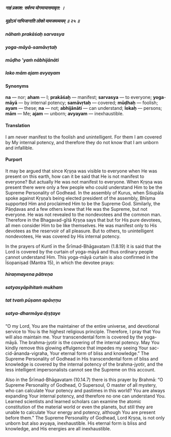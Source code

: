 ##### नाहं प्रकाश: सर्वस्य योगमायासमावृत: ।
##### मूढोऽयं नाभिजानाति लोको मामजमव्ययम् ॥ २५ ॥

##### nāhaṁ prakāśaḥ sarvasya
##### yoga-māyā-samāvṛtaḥ
##### mūḍho ’yaṁ nābhijānāti
##### loko mām ajam avyayam

#### Synonyms

**na** — nor; **aham** — I; **prakāśaḥ** — manifest; **sarvasya** — to everyone; **yoga**-**māyā** — by internal potency; **samāvṛtaḥ** — covered; **mūḍhaḥ** — foolish; **ayam** — these; **na** — not; **abhijānāti** — can understand; **lokaḥ** — persons; **mām** — Me; **ajam** — unborn; **avyayam** — inexhaustible.

#### Translation

I am never manifest to the foolish and unintelligent. For them I am covered by My internal potency, and therefore they do not know that I am unborn and infallible.

#### Purport

It may be argued that since Kṛṣṇa was visible to everyone when He was present on this earth, how can it be said that He is not manifest to everyone? But actually He was not manifest to everyone. When Kṛṣṇa was present there were only a few people who could understand Him to be the Supreme Personality of Godhead. In the assembly of Kurus, when Śiśupāla spoke against Kṛṣṇa’s being elected president of the assembly, Bhīṣma supported Him and proclaimed Him to be the Supreme God. Similarly, the Pāṇḍavas and a few others knew that He was the Supreme, but not everyone. He was not revealed to the nondevotees and the common man. Therefore in the Bhagavad-gītā Kṛṣṇa says that but for His pure devotees, all men consider Him to be like themselves. He was manifest only to His devotees as the reservoir of all pleasure. But to others, to unintelligent nondevotees, He was covered by His internal potency.

In the prayers of Kuntī in the Śrīmad-Bhāgavatam (1.8.19) it is said that the Lord is covered by the curtain of yoga-māyā and thus ordinary people cannot understand Him. This yoga-māyā curtain is also confirmed in the Īśopaniṣad (Mantra 15), in which the devotee prays:

##### hiraṇmayena pātreṇa
##### satyasyāpihitaṁ mukham
##### tat tvaṁ pūṣann apāvṛṇu
##### satya-dharmāya dṛṣṭaye

“O my Lord, You are the maintainer of the entire universe, and devotional service to You is the highest religious principle. Therefore, I pray that You will also maintain me. Your transcendental form is covered by the yoga-māyā. The brahma-jyotir is the covering of the internal potency. May You kindly remove this glowing effulgence that impedes my seeing Your sac-cid-ānanda-vigraha, Your eternal form of bliss and knowledge.” The Supreme Personality of Godhead in His transcendental form of bliss and knowledge is covered by the internal potency of the brahma-jyotir, and the less intelligent impersonalists cannot see the Supreme on this account.

Also in the Śrīmad-Bhāgavatam (10.14.7) there is this prayer by Brahmā: “O Supreme Personality of Godhead, O Supersoul, O master of all mystery, who can calculate Your potency and pastimes in this world? You are always expanding Your internal potency, and therefore no one can understand You. Learned scientists and learned scholars can examine the atomic constitution of the material world or even the planets, but still they are unable to calculate Your energy and potency, although You are present before them.” The Supreme Personality of Godhead, Lord Kṛṣṇa, is not only unborn but also avyaya, inexhaustible. His eternal form is bliss and knowledge, and His energies are all inexhaustible.